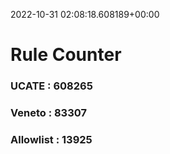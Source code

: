 2022-10-31 02:08:18.608189+00:00
# Rule Counter 
 ### UCATE : 608265

 ### Veneto : 83307

 ### Allowlist : 13925